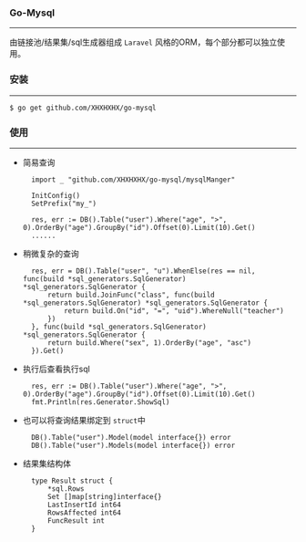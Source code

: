 ### Go-Mysql
---
由链接池/结果集/sql生成器组成 `Laravel` 风格的ORM，每个部分都可以独立使用。
    
    
### 安装
---

    $ go get github.com/XHXHXHX/go-mysql
    

### 使用
---

        
- 简易查询

        import _ "github.com/XHXHXHX/go-mysql/mysqlManger"
    
        InitConfig()
        SetPrefix("my_")
        
        res, err := DB().Table("user").Where("age", ">", 0).OrderBy("age").GroupBy("id").Offset(0).Limit(10).Get()
        ......
        
- 稍微复杂的查询

        res, err = DB().Table("user", "u").WhenElse(res == nil, func(build *sql_generators.SqlGenerator) *sql_generators.SqlGenerator {
            return build.JoinFunc("class", func(build *sql_generators.SqlGenerator) *sql_generators.SqlGenerator {
                return build.On("id", "=", "uid").WhereNull("teacher")
            })
        }, func(build *sql_generators.SqlGenerator) *sql_generators.SqlGenerator {
            return build.Where("sex", 1).OrderBy("age", "asc")
        }).Get()
        
        
- 执行后查看执行sql

        res, err := DB().Table("user").Where("age", ">", 0).OrderBy("age").GroupBy("id").Offset(0).Limit(10).Get()
        fmt.Println(res.Generator.ShowSql)
        
- 也可以将查询结果绑定到 `struct`中

        DB().Table("user").Model(model interface{}) error
        DB().Table("user").Models(model interface{}) error
        
        
- 结果集结构体

        type Result struct {
        	*sql.Rows
        	Set []map[string]interface{}
        	LastInsertId int64
        	RowsAffected int64
        	FuncResult int
        }
